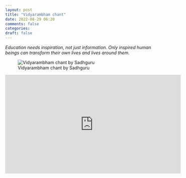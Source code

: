 ```yaml
---
layout: post
title: "Vidyarambham chant"
date: 2022-08-29 06:20
comments: false
categories:
draft: false
---
```


_Education needs inspiration, not just information. Only inspired human beings can transform their own lives and lives around them._

<figure>
  <img src="{{ site.url }}/assets/vidyarambham-chant.jpg" alt="Vidyarambham chant by Sadhguru">
  <figcaption>
    Vidyarambham chant by Sadhguru
  </figcaption>
</figure>

<iframe width="560" height="315" src="https://www.youtube.com/embed/EFzGb3DYHQo" title="YouTube video player" frameborder="0" allow="accelerometer; autoplay; clipboard-write; encrypted-media; gyroscope; picture-in-picture" allowfullscreen></iframe>